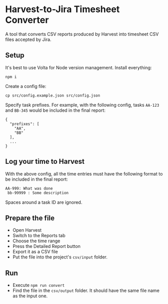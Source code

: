 # Harvest-to-Jira Timesheet Converter

A tool that converts CSV reports produced by Harvest into timesheet CSV files accepted by Jira.

## Setup

It's best to use Volta for Node version management. Install everything:
```shell
npm i
```

Create a config file:
```shell
cp src/config.example.json src/config.json
```

Specify task prefixes. For example, with the following config, tasks `AA-123` and `BB-345` would be included in the final report:
```
{
  "prefixes": [
    "AA",
    "BB"
  ],
  ...
}
```

## Log your time to Harvest

With the above config, all the time entries must have the following format to be included in the final report:
```
AA-999: What was done
 bb-99999 : Some description
```

Spaces around a task ID are ignored.

## Prepare the file

* Open Harvest
* Switch to the Reports tab
* Choose the time range
* Press the Detailed Report button
* Export it as a CSV file
* Put the file into the project's `csv/input` folder.

## Run

* Execute `npm run convert`
* Find the file in the `csv/output` folder. It should have the same file name as the input one.
